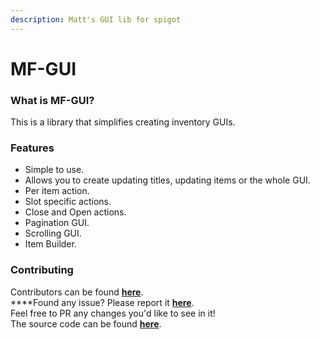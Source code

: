 ```yaml
---
description: Matt's GUI lib for spigot
---
```


# MF-GUI

### What is MF-GUI?

This is a library that simplifies creating inventory GUIs.

### **Features** <a id="why-mf"></a>

* Simple to use.
* Allows you to create updating titles, updating items or the whole GUI.
* Per item action.
* Slot specific actions.
* Close and Open actions.
* Pagination GUI.
* Scrolling GUI.
* Item Builder.

### **Contributing** <a id="contributing"></a>

Contributors can be found [**here**](https://github.com/ipsk/MF-GUI/graphs/contributors).  
****Found any issue? Please report it [**here**](https://github.com/ipsk/MF-GUI/issues).  
Feel free to PR any changes you'd like to see in it!  
The source code can be found [**here**](https://github.com/ipsk/MF-GUI).



